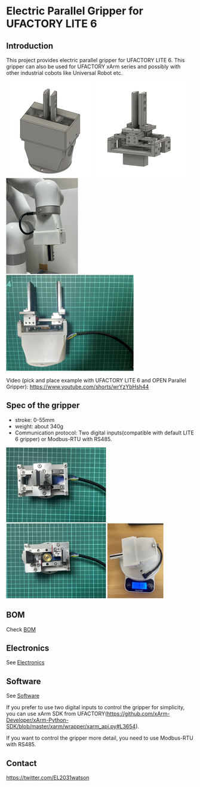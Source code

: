 # Electric Parallel Gripper for UFACTORY LITE 6

## Introduction
This project provides electric parallel gripper for UFACTORY LITE 6.
This gripper can also be used for UFACTORY xArm series and possibly with other industrial cobots like Universal Robot etc.

<img src="./photos/assembly.png" height="256"> <img src="./photos/assembly_grip_unit.png" height="256">
<img src="./photos/withLITE6.jpg" height="256"> <img src="./photos/grip_unit_side.jpg" height="256">

Video (pick and place example with UFACTORY LITE 6 and OPEN Parallel Gripper): https://www.youtube.com/shorts/wrYzYbHsh44

## Spec of the gripper
- stroke: 0-55mm
- weight: about 340g
- Communication protocol: Two digital inputs(compatible with default LITE 6 gripper) or Modbus-RTU with RS485.

<img src="./photos/close.jpg" height="200"> <img src="./photos/open.jpg" height="200">
<img src="./photos/weight.jpg" height="200">

## BOM
Check [BOM](./hardware/BOM.md)

## Electronics
See [Electronics](./electronics/README.md)
## Software
See [Software](./software/README.md)

If you prefer to use two digital inputs to control the gripper for simplicity, you can use xArm SDK from UFACTORY(https://github.com/xArm-Developer/xArm-Python-SDK/blob/master/xarm/wrapper/xarm_api.py#L3654).

If you want to control the gripper more detail, you need to use Modbus-RTU with RS485.

## Contact
https://twitter.com/EL2031watson
